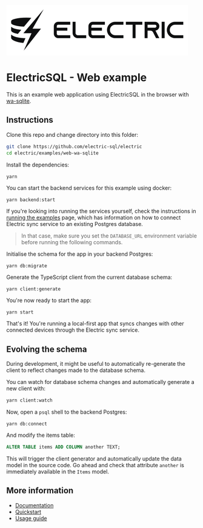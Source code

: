 <a href="https://electric-sql.com">
  <picture>
    <source media="(prefers-color-scheme: dark)"
        srcset="https://raw.githubusercontent.com/electric-sql/meta/main/identity/ElectricSQL-logo-light-trans.svg"
    />
    <source media="(prefers-color-scheme: light)"
        srcset="https://raw.githubusercontent.com/electric-sql/meta/main/identity/ElectricSQL-logo-black.svg"
    />
    <img alt="ElectricSQL logo"
        src="https://raw.githubusercontent.com/electric-sql/meta/main/identity/ElectricSQL-logo-black.svg"
    />
  </picture>
</a>

# ElectricSQL - Web example

This is an example web application using ElectricSQL in the browser with [wa-sqlite](https://github.com/rhashimoto/wa-sqlite).

## Instructions

Clone this repo and change directory into this folder:

```sh
git clone https://github.com/electric-sql/electric
cd electric/examples/web-wa-sqlite
```

Install the dependencies:

```shell
yarn
```

You can start the backend services for this example using docker:

```shell
yarn backend:start
```

If you're looking into running the services yourself, check the instructions in [running the examples](https://electric-sql.com/docs/examples/notes/running#running-your-own-postgres) page, which has information on how to connect Electric sync service to an existing Postgres database. 

> In that case, make sure you set the `DATABASE_URL` environment variable before running the following commands.

Initialise the schema for the app in your backend Postgres:

```shell
yarn db:migrate
```

Generate the TypeScript client from the current database schema:

```
yarn client:generate
```

You're now ready to start the app:

```sh
yarn start
```

That's it! You're running a local-first app that syncs changes with other connected devices through the Electric sync service.



## Evolving the schema

During development, it might be useful to automatically re-generate the client to reflect changes made to the database schema.

You can watch for database schema changes and automatically generate a new client with:

```sh
yarn client:watch
```

Now, open a `psql` shell to the backend Postgres:

```shell
yarn db:connect
```

And modify the items table:

```sql
ALTER TABLE items ADD COLUMN another TEXT;
```

This will trigger the client generator and automatically update the data model in the source code. Go ahead and check that attribute `another` is immediately available in the `Items` model.

## More information

- [Documentation](https://electric-sql.com/docs)
- [Quickstart](https://electric-sql.com/docs/quickstart)
- [Usage guide](https://electric-sql.com/docs/usage)
